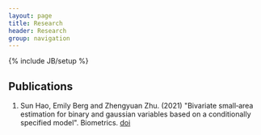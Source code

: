 ```yaml
---
layout: page
title: Research
header: Research
group: navigation
---
```

{% include JB/setup %}

## Publications 

1. Sun Hao, Emily Berg and Zhengyuan Zhu. (2021) "Bivariate small‐area estimation for binary and gaussian variables based on a conditionally specified model". Biometrics. [doi](https://doi.org/10.1111/biom.13552)